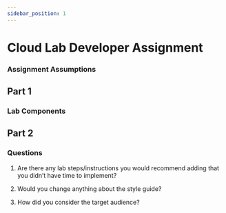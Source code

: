```yaml
---
sidebar_position: 1
---
```


# Cloud Lab Developer Assignment

### Assignment Assumptions

## Part 1

### Lab Components

## Part 2

### Questions

1. Are there any lab steps/instructions you would recommend adding that you didn’t have time to implement?
   
2. Would you change anything about the style guide?
   
3. How did you consider the target audience?
